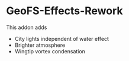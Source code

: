 # GeoFS-Effects-Rework

This addon adds
- City lights independent of water effect
- Brighter atmosphere
- Wingtip vortex condensation
